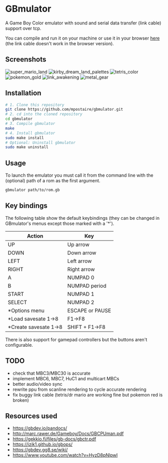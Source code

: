 # GBmulator
A Game Boy Color emulator with sound and serial data transfer (link cable) support over tcp.

You can compile and run it on your machine or use it in your browser [here](https://mpostaire.github.io/gbmulator) (the link cable doesn't work in the browser version).

## Screenshots

![super_mario_land](images/super_mario_land.png)
![kirby_dream_land_palettes](images/kirby_dream_land_palettes.png)
![tetris_color](images/tetris_color.png)
![pokemon_gold](images/pokemon_gold.png)
![link_awakening](images/link_awakening.png)
![metal_gear](images/metal_gear.png)

## Installation

```sh
# 1. Clone this repository
git clone https://github.com/mpostaire/gbmulator.git
# 2. cd into the cloned repository
cd gbmulator
# 3. Compile gbmulator
make
# 4. Install gbmulator
sudo make install
# Optional: Uninstall gbmulator
sudo make uninstall
```

## Usage

To launch the emulator you must call it from the command line with the (optional) path of a rom as the first argument.
```sh
gbmulator path/to/rom.gb
```

## Key bindings

The following table show the default keybindings (they can be changed in GBmulator's menus except those marked with a '*').

| Action                | Key             |
| --------------------- | --------------- |
| UP                    | Up arrow        |
| DOWN                  | Down arrow      |
| LEFT                  | Left arrow      |
| RIGHT                 | Right arrow     |
| A                     | NUMPAD 0        |
| B                     | NUMPAD period   |
| START                 | NUMPAD 1        |
| SELECT                | NUMPAD 2        |
| *Options menu         | ESCAPE or PAUSE |
| *Load savesate 1->8   | F1->F8          |
| *Create savesate 1->8 | SHIFT + F1->F8  |

There is also support for gamepad controllers but the buttons aren't configurable.

## TODO

- check that MBC3/MBC30 is accurate
- implement MBC6, MBC7, HuC1 and multicart MBCs
- better audio/video sync
- rewrite ppu from scanline rendering to cycle accurate rendering
- fix buggy link cable (tetris/dr mario are working fine but pokemon red is broken)

## Resources used
- https://gbdev.io/pandocs/
- http://marc.rawer.de/Gameboy/Docs/GBCPUman.pdf
- https://gekkio.fi/files/gb-docs/gbctr.pdf
- https://izik1.github.io/gbops/
- https://gbdev.gg8.se/wiki/
- https://www.youtube.com/watch?v=HyzD8pNlpwI
